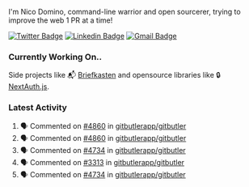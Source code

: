 
I'm Nico Domino, command-line warrior and open sourcerer, trying to improve the web 1 PR at a time!

[![Twitter Badge](https://img.shields.io/badge/-@ndom91-1ca0f1?style=flat-square&labelColor=1ca0f1&logo=twitter&logoColor=white&link=https://twitter.com/ndom91)](https://twitter.com/ndom91) [![Linkedin Badge](https://img.shields.io/badge/-ndom91-blue?style=flat-square&logo=Linkedin&logoColor=white&link=https://www.linkedin.com/in/ndom91/)](https://www.linkedin.com/in/ndom91/) [![Gmail Badge](https://img.shields.io/badge/-yo@ndo.dev-c14438?style=flat-square&logo=mail.ru&logoColor=white&link=mailto:yo@ndo.dev)](mailto:yo@ndo.dev)

### Currently Working On..

Side projects like 📬 [Briefkasten](https://briefkastenhq.com) and opensource libraries like 🔒 [NextAuth.js](https://github.com/nextauthjs/next-auth).

<!--START_SECTION_PROFILE_VIEWS:readme-info-->
<!--END_SECTION_PROFILE_VIEWS:readme-info-->

<!--START_SECTION_DAILY_COMMIT:readme-info-->
<!--END_SECTION_DAILY_COMMIT:readme-info-->

<!--START_SECTION_WEEKLY_COMMIT:readme-info-->
<!--END_SECTION_WEEKLY_COMMIT:readme-info-->

### Latest Activity

<!--START_SECTION:activity-->
1. 🗣 Commented on [#4860](https://github.com/gitbutlerapp/gitbutler/pull/4860#issuecomment-2341617607) in [gitbutlerapp/gitbutler](https://github.com/gitbutlerapp/gitbutler)
2. 🗣 Commented on [#4860](https://github.com/gitbutlerapp/gitbutler/pull/4860#issuecomment-2341506345) in [gitbutlerapp/gitbutler](https://github.com/gitbutlerapp/gitbutler)
3. 🗣 Commented on [#4734](https://github.com/gitbutlerapp/gitbutler/issues/4734#issuecomment-2340535703) in [gitbutlerapp/gitbutler](https://github.com/gitbutlerapp/gitbutler)
4. 🗣 Commented on [#3313](https://github.com/gitbutlerapp/gitbutler/issues/3313#issuecomment-2340162537) in [gitbutlerapp/gitbutler](https://github.com/gitbutlerapp/gitbutler)
5. 🗣 Commented on [#4734](https://github.com/gitbutlerapp/gitbutler/issues/4734#issuecomment-2340045595) in [gitbutlerapp/gitbutler](https://github.com/gitbutlerapp/gitbutler)
<!--END_SECTION:activity-->
